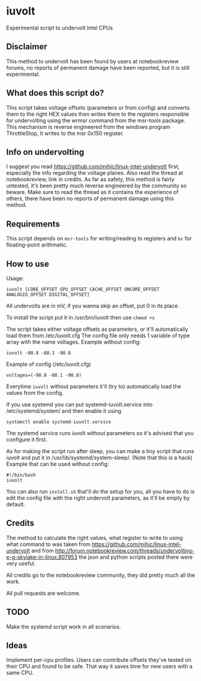 # iuvolt
Experimental script to undervolt Intel CPUs

## Disclaimer
This method to undervolt has been found by users at notebookreview forums, no reports of permanent damage have been reported, but it is still experimental. 

## What does this script do?
This script takes voltage offsets (parameters or from config) and converts them to the right HEX values then writes them to the registers responsible for undervolting using the wrmsr command from the msr-tools package. This mechanism is reverse engineered from the windows program ThrottleStop, it writes to the msr 0x150 register.

## Info on undervolting
I suggest you read https://github.com/mihic/linux-intel-undervolt first, especially the info regarding the voltage planes. Also read the thread at notebookreview, link in credits. As far as safety, this method is fairly untested, it's been pretty much reverse engineered by the community so beware. Make sure to read the thread as it contains the experience of others, there have been no reports of permanent damage using this method. 

## Requirements
This script depends on ``` msr-tools ``` for writing/reading to registers and ``` bc ``` for floating-point arithmetic.

## How to use

Usage:
```
iuvolt [CORE_OFFSET GPU_OFFSET CACHE_OFFSET UNCORE_OFFSET ANALOGIO_OFFSET DIGITAL_OFFSET]
```
All undervolts are in mV, if you wanna skip an offset, put 0 in its place.

To install the script put it in /usr/bin/iuvolt then use ``` chmod +x ```

The script takes either voltage offsets as parameters, or it'll automatically load them from /etc/iuvolt.cfg
The config file only needs 1 variable of type array with the name voltages. 
Example without config:
```
iuvolt -90.8 -80.1 -90.8
```
Example of config (/etc/iuvolt.cfg)
```
voltages=(-90.8 -80.1 -90.8)
```

Everytime ``` iuvolt ``` without parameters it'll (try to) automatically load the values from the config.

If you use systemd you can put systemd-iuvolt.service into /etc/systemd/system/ and then enable it using 
```
systemctl enable systemd-iuvolt.service
```
The systemd service runs iuvolt without parameters so it's advised that you configure it first.

As for making the script run after sleep, you can make a tiny script that runs iuvolt and put it in /usr/lib/systemd/system-sleep/. (Note that this is a hack)
Example that can be used without config:
```
#!/bin/bash
iuvolt
```

You can also run ``` install.sh ``` that'll do the setup for you, all you have to do is edit the config file with the right undervolt parameters, as it'll be empty by default.

## Credits

The method to calculate the right values, what register to write to using what command to was taken from https://github.com/mihic/linux-intel-undervolt and from http://forum.notebookreview.com/threads/undervolting-e-g-skylake-in-linux.807953 the json and python scripts posted there were very useful. 

All credits go to the notebookreview community, they did pretty much all the work.

All pull requests are welcome.

## TODO
Make the systemd script work in all scenarios.

## Ideas
Implement per-cpu profiles. Users can contribute offsets they've tested on their CPU and found to be safe. That way it saves time for new users with a same CPU.
